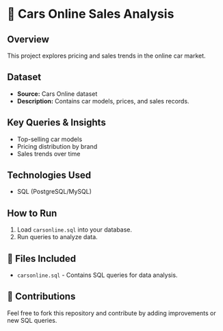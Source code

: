 # 🚗 Cars Online Sales Analysis

## Overview
This project explores pricing and sales trends in the online car market.

## Dataset
- **Source:** Cars Online dataset
- **Description:** Contains car models, prices, and sales records.

## Key Queries & Insights
- Top-selling car models
- Pricing distribution by brand
- Sales trends over time

## Technologies Used
- SQL (PostgreSQL/MySQL)

## How to Run
1. Load `carsonline.sql` into your database.
2. Run queries to analyze data.

## 📜 Files Included
- `carsonline.sql` - Contains SQL queries for data analysis.

## 🤝 Contributions
Feel free to fork this repository and contribute by adding improvements or new SQL queries.
